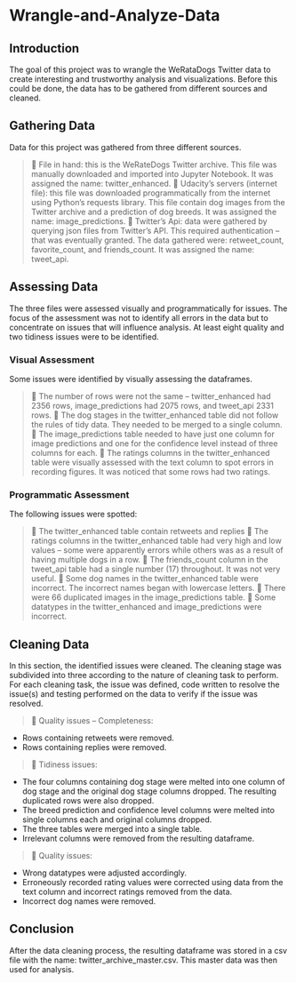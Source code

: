 # Wrangle-and-Analyze-Data

## Introduction

The goal of this project was to wrangle the WeRataDogs Twitter data to create interesting and trustworthy analysis and visualizations. Before this could be done, the data has to be gathered from different sources and cleaned.

## Gathering Data

Data for this project was gathered from three different sources.
>  File in hand: this is the WeRateDogs Twitter archive. This file was manually downloaded and imported into Jupyter Notebook. It was assigned the name: twitter_enhanced.
>  Udacity’s servers (internet file): this file was downloaded programmatically from the internet using Python’s requests library. This file contain dog images from the Twitter archive and a prediction of dog breeds. It was assigned the name: image_predictions.
>  Twitter’s Api: data were gathered by querying json files from Twitter’s API. This required authentication – that was eventually granted. The data gathered were: retweet_count, favorite_count, and friends_count. It was assigned the name: tweet_api.

## Assessing Data
The three files were assessed visually and programmatically for issues. The focus of the assessment was not to identify all errors in the data but to concentrate on issues that will influence analysis. At least eight quality and two tidiness issues were to be identified.

### Visual Assessment
Some issues were identified by visually assessing the dataframes.
>  The number of rows were not the same – twitter_enhanced had 2356 rows, image_predictions had 2075 rows, and tweet_api 2331 rows.
>  The dog stages in the twitter_enhanced table did not follow the rules of tidy data. They needed to be merged to a single column.
>  The image_predictions table needed to have just one column for image predictions and one for the confidence level instead of three columns for each.
>  The ratings columns in the twitter_enhanced table were visually assessed with the text column to spot errors in recording figures. It was noticed that some rows had two ratings.

### Programmatic Assessment

The following issues were spotted:
>  The twitter_enhanced table contain retweets and replies
>  The ratings columns in the twitter_enhanced table had very high and low values – some were apparently errors while others was as a result of having multiple dogs in a row.
>  The friends_count column in the tweet_api table had a single number (17) throughout. It was not very useful.
>  Some dog names in the twitter_enhanced table were incorrect. The incorrect names began with lowercase letters.
>  There were 66 duplicated images in the image_predictions table.
>  Some datatypes in the twitter_enhanced and image_predictions were incorrect.

## Cleaning Data

In this section, the identified issues were cleaned. The cleaning stage was subdivided into three according to the nature of cleaning task to perform. For each cleaning task, the issue was defined, code written to resolve the issue(s) and testing performed on the data to verify if the issue was resolved.
>  Quality issues – Completeness:
- Rows containing retweets were removed.
- Rows containing replies were removed.
>  Tidiness issues:
- The four columns containing dog stage were melted into one column of dog stage and the original dog stage columns dropped. The resulting duplicated rows were also dropped.
- The breed prediction and confidence level columns were melted into single columns each and original columns dropped.
- The three tables were merged into a single table.
- Irrelevant columns were removed from the resulting dataframe.
>  Quality issues:
- Wrong datatypes were adjusted accordingly.
- Erroneously recorded rating values were corrected using data from the text column and incorrect ratings removed from the data.
- Incorrect dog names were removed.

## Conclusion

After the data cleaning process, the resulting dataframe was stored in a csv file with the name: twitter_archive_master.csv. This master data was then used for analysis.
